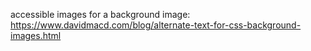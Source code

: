 accessible images for a background image: https://www.davidmacd.com/blog/alternate-text-for-css-background-images.html
